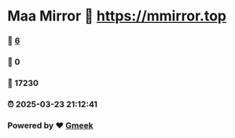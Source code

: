 # Maa Mirror :link: https://mmirror.top 
### :page_facing_up: [6](https://mmirror.top/tag.html) 
### :speech_balloon: 0 
### :hibiscus: 17230 
### :alarm_clock: 2025-03-23 21:12:41 
### Powered by :heart: [Gmeek](https://github.com/Meekdai/Gmeek)
